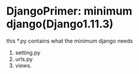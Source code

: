 # DjangoPrimer: minimum django(Django1.11.3)
this *.py contains what the minimum django needs
1. setting.py
2. urls.py
3. views.